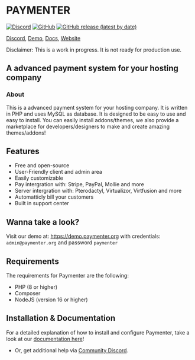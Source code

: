 # PAYMENTER
[![Discord](https://img.shields.io/discord/882318291014651924.svg?logo=discord)](https://discord.gg/xB4UUT3XQg)
[![GitHub](https://img.shields.io/github/license/paymenter/paymenter)](https://github.com/Paymenter/paymenter/blob/master/LICENSE)
[![GitHub release (latest by date)](https://img.shields.io/github/v/release/paymenter/paymenter)](https://github.com/Paymenter/paymenter/releases)

[Discord](https://discord.gg/xB4UUT3XQg), [Demo](https://demo.paymenter.org), [Docs](https://paymenter.org/docs/intro), [Website](https://paymenter.org)

Disclaimer: This is a work in progress. It is not ready for production use.
## A advanced payment system for your hosting company
### About

This is a advanced payment system for your hosting company. It is written in PHP and uses MySQL as database. It is designed to be easy to use and easy to install. You can easily install addons/themes, we also provide a marketplace for developers/designers to make and create amazing themes/addons!

## Features
- Free and open-source
- User-Friendly client and admin area
- Easily customizable
- Pay intergration with: Stripe, PayPal, Mollie and more
- Server intergration with: Pterodactyl, Virtualizor, Virtfusion and more
- Automatticly bill your customers
- Built in support center

## Wanna take a look?
Visit our demo at: https://demo.paymenter.org with credentials: ```admin@paymenter.org``` and password ```paymenter```

## Requirements
The requirements for Paymenter are the following:
- PHP (8 or higher)
- Composer
- NodeJS (version 16 or higher)

## Installation & Documentation
For a detailed explanation of how to install and configure Paymenter, take a look at our [documentation here](https://paymenter.org/docs/intro)!
- Or, get additional help via [Community Discord](https://discord.gg/xB4UUT3XQg).